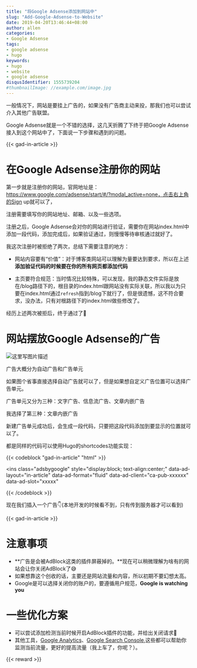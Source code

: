 ```yaml
---
title: "将Google Adsense添加到网站中"
slug: "Add-Google-Adsense-to-Website"
date: 2019-04-20T13:46:44+08:00
author: allen
categories:
- Google Adsense
tags:
- google adsense
- hugo
keywords:
- hugo
- website
- google adsense
disqusIdentifier: 1555739204
#thumbnailImage: //example.com/image.jpg
---
```


<!-- toc -->

一般情况下，网站是要挂上广告的，如果没有广告商主动来投，那我们也可以尝试介入其他广告联盟。

Google Adsense就是一个不错的选择，这几天折腾了下终于把Google Adsense接入到这个网站中了，下面说一下步骤和遇到的问题。

<!--more-->
{{< gad-in-article >}}
# 在Google Adsense注册你的网站

第一步就是注册你的网站，官网地址是：https://www.google.com/adsense/start/#/?modal_active=none，点击右上角的Sign up就可以了，

注册需要填写你的网站地址、邮箱、以及一些选项。

注册之后，Google Adsense会对你的网站进行验证，需要你在网站index.html中添加一段代码，添加完成后，如果验证通过，则慢慢等待审核通过就好了。

我这次注册时被拒绝了两次，总结下需要注意的地方：

- 网站内容要有“价值”：对于博客类网站可以理解为量要达到要求，所以在上述**添加验证代码的时候要在你的所有网页都添加代码**

- 主页要符合规范：当时情况比较特殊，可以发现，我的静态文件实际是放在/blog路径下的，根目录的index.html跟网站没有实际关联，所以我以为只要在index.html通过`refresh`指到/blog下就行了，但是很遗憾，这不符合要求，没办法，只有对根路径下的index.html做些修改了。

经历上述两次被拒后，终于通过了:tada:

# 网站摆放Google Adsense的广告
![这里写图片描述](/images/2019/4/adsense.png)

广告大概分为自动广告和广告单元

如果图个省事直接选择自动广告就可以了，但是如果想自定义广告位置可以选择广告单元。

广告单元又分为三种：文字广告、信息流广告、文章内嵌广告

我选择了第三种：文章内嵌广告

新建广告单元成功后，会生成一段代码，只要把这段代码添加到要显示的位置就可以了。

都是同样的代码可以使用Hugo的shortcodes功能实现：


{{< codeblock "gad-in-article" "html" >}}
<script
  async
  src="//pagead2.googlesyndication.com/pagead/js/adsbygoogle.js"
>
</script>
<ins
  class="adsbygoogle"
  style="display:block; text-align:center;"
  data-ad-layout="in-article"
  data-ad-format="fluid"
  data-ad-client="ca-pub-xxxxxx"
  data-ad-slot="xxxxx"
>
</ins>
<script>
  ;(adsbygoogle = window.adsbygoogle || []).push({})
</script>
{{< /codeblock >}}

现在我们插入一个广告:point_down:(本地开发的时候看不到，只有传到服务器才可以看到)

{{< gad-in-article >}}

# 注意事项
- **广告是会被AdBlock这类的插件屏蔽掉的。**现在可以稍微理解为啥有的网站会让你关闭AdBlock了:sweat_smile:
- 如果想靠这个创收的话，主要还是网站流量和内容，所以初期不要幻想太高。
- Google是可以选择关闭你的账户的，要遵循用户规范，**Google is watching you**

# 一些优化方案
- 可以尝试添加检测当前时候开启AdBlock插件的功能，并给出关闭请求:grimacing:
- 其他工具，[Google Analytics](https://analytics.google.com/analytics/web/)、[Google Search Console](https://search.google.com/search-console/about),这些都可以帮助你监测当前流量，更好的提高流量（我上车了，你呢？）。


{{< reward >}}
